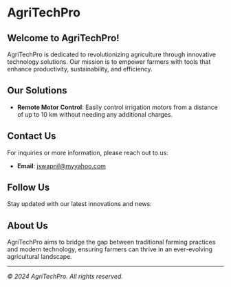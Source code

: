 # AgriTechPro

## Welcome to AgriTechPro!

AgriTechPro is dedicated to revolutionizing agriculture through innovative technology solutions. Our mission is to empower farmers with tools that enhance productivity, sustainability, and efficiency.

## Our Solutions

- **Remote Motor Control**: Easily control irrigation motors from a distance of up to 10 km without needing any additional charges.

## Contact Us

For inquiries or more information, please reach out to us:

- **Email**: [jswapnil@myyahoo.com](mailto:jswapnil@myyahoo.com)


## Follow Us

Stay updated with our latest innovations and news:

## About Us

AgriTechPro aims to bridge the gap between traditional farming practices and modern technology, ensuring farmers can thrive in an ever-evolving agricultural landscape.

---

*© 2024 AgriTechPro. All rights reserved.*
